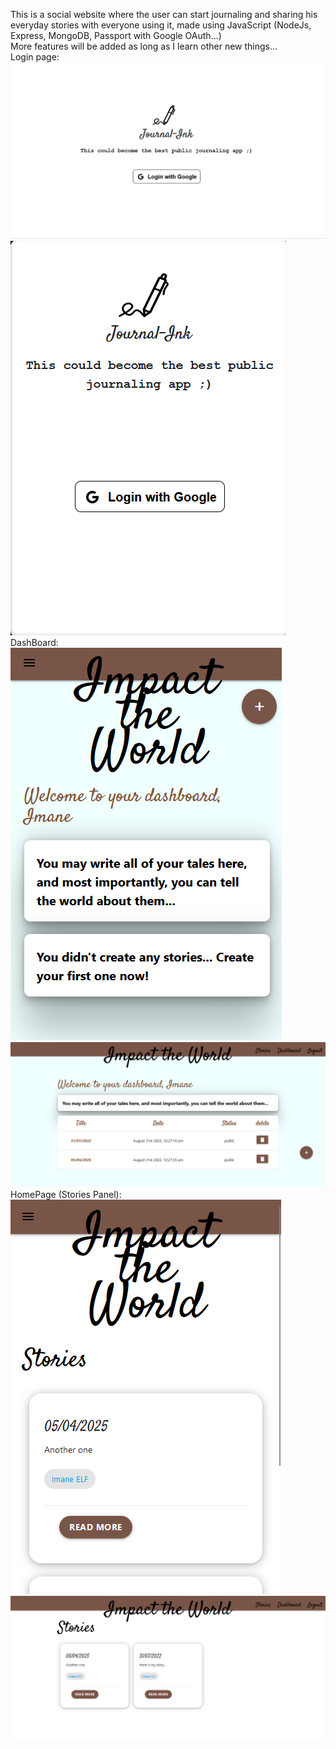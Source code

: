 This is a social website where the user can start journaling and sharing his everyday stories with everyone using it, made using JavaScript (NodeJs, Express, MongoDB, Passport with Google OAuth...) <br>
More features will be added as long as I learn other new things...
<br>
Login page: 
![Desktop](https://github.com/oebelus/A-Story-to-Tell/blob/7217a3b2cce055e3683d09bed627e70ca1c01410/images/3.png)
![Mobile](https://github.com/oebelus/A-Story-to-Tell/blob/7217a3b2cce055e3683d09bed627e70ca1c01410/images/4.png)
<br>
DashBoard: 
![Mobile](https://github.com/oebelus/A-Story-to-Tell/blob/7217a3b2cce055e3683d09bed627e70ca1c01410/images/1.png)
![Desktop](https://github.com/oebelus/A-Story-to-Tell/blob/7217a3b2cce055e3683d09bed627e70ca1c01410/images/5.png)
<br>
HomePage (Stories Panel):
![Mobile](https://github.com/oebelus/A-Story-to-Tell/blob/7217a3b2cce055e3683d09bed627e70ca1c01410/images/2.png)
![Desktop](https://github.com/oebelus/A-Story-to-Tell/blob/7217a3b2cce055e3683d09bed627e70ca1c01410/images/6.png)